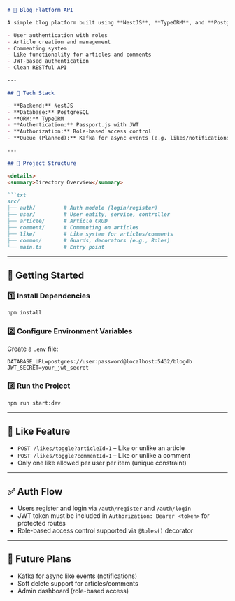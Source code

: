 

````markdown
# 📰 Blog Platform API

A simple blog platform built using **NestJS**, **TypeORM**, and **PostgreSQL**, supporting:

- User authentication with roles
- Article creation and management
- Commenting system
- Like functionality for articles and comments
- JWT-based authentication
- Clean RESTful API

---

## 🚀 Tech Stack

- **Backend:** NestJS
- **Database:** PostgreSQL
- **ORM:** TypeORM
- **Authentication:** Passport.js with JWT
- **Authorization:** Role-based access control
- **Queue (Planned):** Kafka for async events (e.g. likes/notifications)

---

## 📁 Project Structure

<details>
<summary>Directory Overview</summary>

```txt
src/
├── auth/         # Auth module (login/register)
├── user/         # User entity, service, controller
├── article/      # Article CRUD
├── comment/      # Commenting on articles
├── like/         # Like system for articles/comments
├── common/       # Guards, decorators (e.g., Roles)
└── main.ts       # Entry point
````

</details>

---

## 🧪 Getting Started

### 1️⃣ Install Dependencies

```bash
npm install
```

### 2️⃣ Configure Environment Variables

Create a `.env` file:

```env
DATABASE_URL=postgres://user:password@localhost:5432/blogdb
JWT_SECRET=your_jwt_secret
```

### 3️⃣ Run the Project

```bash
npm run start:dev
```

---

## 🔁 Like Feature

* `POST /likes/toggle?articleId=1` – Like or unlike an article
* `POST /likes/toggle?commentId=1` – Like or unlike a comment
* Only one like allowed per user per item (unique constraint)

---

## ✅ Auth Flow

* Users register and login via `/auth/register` and `/auth/login`
* JWT token must be included in `Authorization: Bearer <token>` for protected routes
* Role-based access control supported via `@Roles()` decorator

---

## 🧩 Future Plans

* Kafka for async like events (notifications)
* Soft delete support for articles/comments
* Admin dashboard (role-based access)
